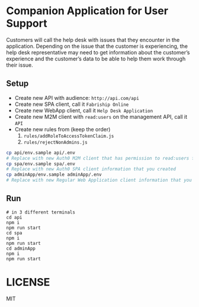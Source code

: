# Companion Application for User Support
Customers will call the help desk with issues that they encounter in the application.  Depending on the issue that the customer is experiencing, the help desk representative may need to get information about the customer’s experience and the customer’s data to be able to help them work through their issue.


## Setup
* Create new API with audience: `http://api.com/api`
* Create new SPA client, call it `Fabriship Online`
* Create new WebApp client, call it `Help Desk Application`
* Create new M2M client with `read:users` on the management API, call it `API`
* Create new rules from (keep the order)
  1. `rules/addRoleToAccessTokenClaim.js`
  1. `rules/rejectNonAdmins.js`

```bash
cp api/env.sample api/.env
# Replace with new Auth0 M2M client that has permission to read:users from the management API
cp spa/env.sample spa/.env
# Replace with new Auth0 SPA client information that you created
cp adminApp/env.sample adminApp/.env
# Replace with new Regular Web Application client information that you created for the Help Desk Application
```

## Run
```
# in 3 different terminals
cd api
npm i
npm run start
cd spa
npm i
npm run start
cd adminApp
npm i
npm run start
```

# LICENSE
MIT
